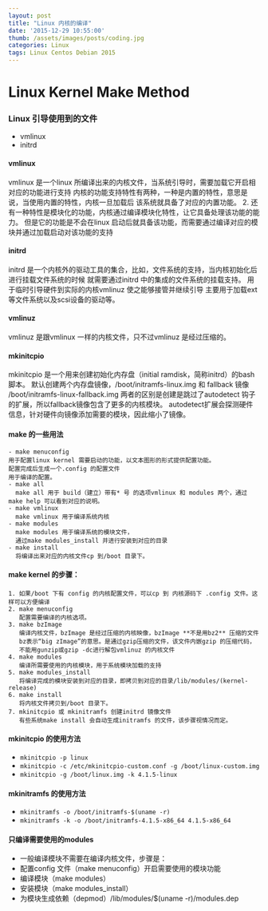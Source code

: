```yaml
---
layout: post
title: "Linux 内核的编译"
date: '2015-12-29 10:55:00'
thumb: /assets/images/posts/coding.jpg
categories: Linux
tags: Linux Centos Debian 2015
---
```


# Linux Kernel Make Method

### Linux 引导使用到的文件

  * vmlinux
  * initrd



#### **vmlinux**

vmlinux 是一个linux 所编译出来的内核文件，当系统引导时，需要加载它开启相对应的功能进行支持
内核的功能支持特性有两种，一种是内置的特性，意思是说，当使用内置的特性，内核一旦加载后
该系统就具备了对应的内置功能。
2\. 还有一种特性是模块化的功能，内核通过编译模块化特性，让它具备处理该功能的能力。
但是它的功能是不会在linux 启动后就具备该功能，而需要通过编译对应的模块并通过加载启动对该功能的支持

#### **initrd**

initrd 是一个内核外的驱动工具的集合，比如，文件系统的支持，当内核初始化后进行挂载文件系统的时候
就需要通过initrd 中的集成的文件系统的挂载支持。
用于临时引导硬件到实际的内核vmlinuz 使之能够接管并继续引导
主要用于加载ext等文件系统以及scsi设备的驱动等。

#### **vmlinuz**

vmlinuz 是跟vmlinux 一样的内核文件，只不过vmlinuz 是经过压缩的。

#### **mkinitcpio**

mkinitcpio 是一个用来创建初始化内存盘（initial ramdisk，简称initrd）的bash脚本。
默认创建两个内存盘镜像，/boot/initramfs-linux.img 和 fallback 镜像 /boot/initramfs-linux-fallback.img
两者的区别是创建是跳过了autodetect 钩子的扩展，所以fallback镜像包含了更多的内核模块。
autodetect扩展会探测硬件信息，针对硬件向镜像添加需要的模块，因此缩小了镜像。

#### make 的一些用法


    - make menuconfig
    用于配置linux kernel 需要启动的功能，以文本图形的形式提供配置功能。
    配置完成后生成一个.config 的配置文件
    用于编译的配置。
    - make all
      make all 用于 build（建立）带有* 号 的选项vmlinux 和 modules 两个，通过make help 可以看到对应的说明。
    - make vmlinux
      make vmlinux 用于编译系统内核
    - make modules
      make modules 用于编译系统的模块文件，
      通过make modules_install 并进行安装到对应的目录
    - make install
      将编译出来对应的内核文件cp 到/boot 目录下。


#### make kernel 的步骤：


    1. 如果/boot 下有 config 的内核配置文件，可以cp 到 内核源码下 .config 文件。这样可以方便编译
    2. make menuconfig
       配置需要编译的内核选项。
    3. make bzImage
       编译内核文件，bzImage 是经过压缩的内核映像，bzImage **不是用bz2** 压缩的文件
       bz表示“big zImage”的意思。是通过gzip压缩的文件，该文件内嵌gzip 的压缩代码，
       不能用gunzip或gzip -dc进行解包vmlinuz 的内核文件
    4. make modules
       编译所需要使用的内核模块，用于系统模块加载的支持
    5. make modules_install
       将编译完成的模块安装到对应的目录，即拷贝到对应的目录/lib/modules/(kernel-release)
    6. make install
       将内核文件拷贝到/boot 目录下。
    7. mkinitcpio 或 mkinitramfs 创建initrd 镜像文件
       有些系统make install 会自动生成initramfs 的文件，该步骤视情况而定。


#### mkinitcpio 的使用方法

  * `mkinitcpio -p linux`
  * `mkinitcpio -c /etc/mkinitcpio-custom.conf -g /boot/linux-custom.img`
  * `mkinitcpio -g /boot/linux.img -k 4.1.5-linux`



#### mkinitramfs 的使用方法

  * `mkinitramfs -o /boot/initramfs-$(uname -r)`
  * `mkinitramfs -k -o /boot/initramfs-4.1.5-x86_64 4.1.5-x86_64`



#### 只编译需要使用的modules

  * 一般编译模块不需要在编译内核文件，步骤是：
  * 配置config 文件（make menuconfig）开启需要使用的模块功能
  * 编译模块（make modules）
  * 安装模块（make modules_install）
  * 为模块生成依赖（depmod）/lib/modules/$(uname -r)/modules.dep




